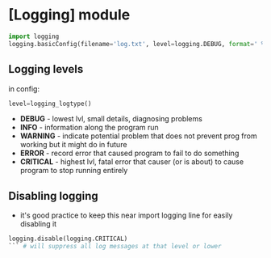 
# [Logging] module

```python
import logging
logging.basicConfig(filename='log.txt', level=logging.DEBUG, format=' %(asctime)s - %(levelname)s - %(message)s')
```

## Logging levels 

in config: 

``` python
level=logging_logtype()
```

* **DEBUG** - lowest lvl, small details, diagnosing problems
* **INFO** - information along the program run
* **WARNING** - indicate potential problem that does not prevent prog from working but it might do in future
* **ERROR** - record error that caused program to fail to do something
* **CRITICAL** - highest lvl, fatal error that causer (or is about) to cause program to stop running entirely

## Disabling logging

* it's good practice to keep this near import logging line for easily disabling it

```python 
logging.disable(logging.CRITICAL) 
``` # will suppress all log messages at that level or lower

